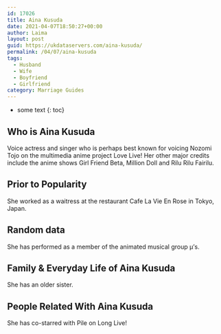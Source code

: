 ```yaml
---
id: 17026
title: Aina Kusuda
date: 2021-04-07T18:50:27+00:00
author: Laima
layout: post
guid: https://ukdataservers.com/aina-kusuda/
permalink: /04/07/aina-kusuda
tags:
  - Husband
  - Wife
  - Boyfriend
  - Girlfriend
category: Marriage Guides
---
```


* some text
{: toc}


## Who is Aina Kusuda
                  
                  
                  
Voice actress and singer who is perhaps best known for voicing Nozomi Tojo on the multimedia anime project Love Live! Her other major credits include the anime shows Girl Friend Beta, Million Doll and Rilu Rilu Fairilu.
                  
              
            
              
            
                
                
                
## Prior to Popularity
                  
                  
                  
She worked as a waitress at the restaurant Cafe La Vie En Rose in Tokyo, Japan. 
                  
              
            
              
            
                
                
                
## Random data
                  
                  
                  
She has performed as a member of the animated musical group μ&#8217;s. 
                  
              
            
              
            
                
                
                
## Family & Everyday Life of Aina Kusuda
                  
                  
                  
She has an older sister. 
                  
              
            
              
            
                
                
                
## People Related With Aina Kusuda
                  
                  
                  
She has co-starred with Pile on Long Live!
                  
              
            
              
            
                
              
            
              
              
            
            
              
            
          
          
          